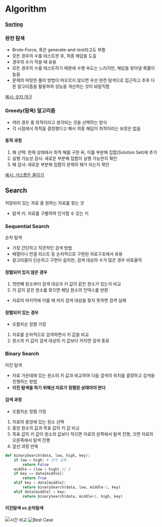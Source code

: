 # Algorithm

### [Sorting](./Sorting.md)

### 완전 탐색
- Brute-Force, 혹은 generate-and-test라고도 부름
- 모든 경우의 수를 테스트한 후, 최종 해답을 도출
- 경우의 수가 작을 때 유용
- 모든 경우의 수를 테스트하기 때문에 수행 속도는 느리지만, 해답을 찾아낼 확률이 높음
- 문제의 마땅한 풀이 방법이 떠오르지 않으면 우선 완전 탐색으로 접근하고 추후 다른 알고리즘을 활용하여 성능을 개선하는 것이 바람직함

[예시: 숫자 야구](https://www.acmicpc.net/problem/2503)

### Greedy(탐욕) 알고리즘
- 여러 경우 중 최적이라고 생각되는 것을 선택하는 방식
- 각 시점에서 최적을 결정했다고 해서 최종 해답이 최적이라는 보장은 없음

#### 동작 과정
1. 해 선택: 현재 상태에서 최적 해를 구한 뒤, 이를 부분해 집합(Solution Set)에 추가
2. 실행 가능성 검사: 새로운 부분해 집합이 실행 가능한지 확인
3. 해 검사: 새로운 부분해 집합이 문제의 해가 되는지 확인  

[예시: 거스름돈 줄이기](https://www.acmicpc.net/problem/5585)


## Search
저장되어 있는 자료 중 원하는 자료를 찾는 것
- 탐색 키: 자료를 구별하여 인식할 수 있는 키

### Sequential Search
순차 탐색
- 가장 간단하고 직관적인 검색 방법
- 배열이나 연결 리스트 등 순차적으로 구현된 자료구조에서 유용
- 알고리즘이 단순하고 구현이 쉽지만, 검색 대상의 수가 많은 경우 비효율적

#### 정렬되어 있지 않은 경우
1. 첫번째 원소부터 검색 대상과 키 값이 같은 원소가 있는지 비교
2. 키 값이 같은 원소를 찾으면 해당 원소의 인덱스를 반환
- 자료의 마지막에 이를 때 까지 검색 대상을 찾지 못하면 검색 실패

#### 정렬되어 있는 경우
- 오름차순 정렬 가정
1. 자료를 순차적으로 검색하면서 키 값을 비교
2. 원소의 키 값이 검색 대상의 키 값보다 커지면 검색 종료

### Binary Search
이진 탐색
- 자료 가운데에 있는 원소의 키 값과 비교하여 다음 검색의 위치를 결정하고 검색을 진행하는 방법
- **이진 탐색을 하기 위해선 자료가 정렬된 상태여야 한다**

#### 검색 과정
- 오름차순 정렬 가정
1. 자료의 중앙에 있는 원소 선택
2. 중앙 원소의 값과 목표 값의 키 값 비교
3. 목표 값의 키 값이 원소의 값보다 작으면 자료의 왼쪽에서 탐색 진행, 크면 자료의 오른쪽에서 탐색 진행
4. 앞선 과정 반복

```python
def binarySearch(data, low, high, key):
    if low > high: # 검색 실패
        return False
    middle = (low + high) // 2
    if key == data[middle]:
        return True
    elif key < data[middle]:
        return binarySearch(data, low, middle-1, key)
    elif data[middle] < key:
        return binarySearch(data, middle+1, high, key)

```
#### 이진탐색 vs 순차탐색
![시간 비교](https://www.mathwarehouse.com/programming/images/binary-vs-linear-search/binary-and-linear-search-animations.gif)
![Best Case](https://www.mathwarehouse.com/programming/images/binary-vs-linear-search/linear-vs-binary-search-best-case.gif)